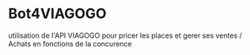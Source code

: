 # Bot4VIAGOGO
 utilisation de l'API VIAGOGO pour pricer les places et  gerer ses ventes / Achats en fonctions de la concurence
